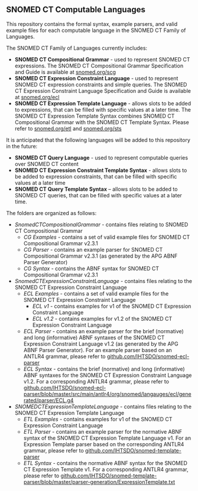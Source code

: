 ## SNOMED CT Computable Languages

This repository contains the formal syntax, example parsers, and valid example files for each computable language in the SNOMED CT Family of Languages.

The SNOMED CT Family of Languages currently includes:
* **SNOMED CT Compositional Grammar** - used to represent SNOMED CT expressions. The SNOMED CT Compositional Grammar Specification and Guide is available at [snomed.org/scg](http://snomed.org/scg)
* **SNOMED CT Expression Constraint Language** - used to represent SNOMED CT expression constraints and simple queries. The SNOMED CT Expression Constraint Language Specification and Guide is available at [snomed.org/ecl](http://snomed.org/ecl)
* **SNOMED CT Expression Template Language** - allows slots to be added to expressions, that can be filled with specific values at a later time. The SNOMED CT Expression Template Syntax combines SNOMED CT Compositional Grammar with the SNOMED CT Template Syntax. Please refer to [snomed.org/etl](http://snomed.org/etl) and [snomed.org/sts](http://snomed.org/sts)

It is anticipated that the following languages will be added to this repository in the future:

* **SNOMED CT Query Language** - used to represent computable queries over SNOMED CT content
* **SNOMED CT Expression Constraint Template Syntax** - allows slots to be added to expression constraints, that can be filled with specific values at a later time
* **SNOMED CT Query Template Syntax** – allows slots to be added to SNOMED CT queries, that can be filled with specific values at a later time.

The folders are organized as follows:
* *SnomedCTCompositionalGrammar* - contains files relating to SNOMED CT Compositional Grammar
  * *CG Examples* - contains a set of valid example files for SNOMED CT Compositional Grammar v2.3.1
  * *CG Parser* - contains an example parser for SNOMED CT Compositional Grammar v2.3.1 (as generated by the APG ABNF Parser Generator)
  * *CG Syntax* - contains the ABNF syntax for SNOMED CT Compositional Grammar v2.3.1
* *SnomedCTExpressionConstraintLanguage* - contains files relating to the SNOMED CT Expression Constraint Language
  * *ECL Examples* - contains a set of valid example files for the SNOMED CT Expression Constraint Language
  	* *ECL v1* - contains examples for v1 of the SNOMED CT Expression Constraint Language
  	* *ECL v1.2* - contains examples for v1.2 of the SNOMED CT Expression Constraint Language
  * *ECL Parser* - contains an example parser for the brief (normative) and long (informative) ABNF syntaxes of the SNOMED CT Expression Constraint Language v1.2 (as generated by the APG ABNF Parser Generator). For an example parser based on an ANTLR4 grammar, please refer to [github.com/IHTSDO/snomed-ecl-parser](https://github.com/IHTSDO/snomed-ecl-parser)
  * *ECL Syntax* - contains the brief (normative) and long (informative) ABNF syntaxes for the SNOMED CT Expression Constraint Language v1.2. For a corresponding ANTLR4 grammar, please refer to [github.com/IHTSDO/snomed-ecl-parser/blob/master/src/main/antlr4/org/snomed/langauges/ecl/generated/parser/ECL.g4](https://github.com/IHTSDO/snomed-ecl-parser/blob/master/src/main/antlr4/org/snomed/langauges/ecl/generated/parser/ECL.g4)
* *SNOMEDCTExpressionTemplateLanguage* - contains files relating to the SNOMED CT Expression Template Language
  * *ETL Examples* - contains examples for v1 of the SNOMED CT Expression Constraint Language
  * *ETL Parser* - contains an example parser for the normative ABNF syntax of the SNOMED CT Expression Template Language v1. For an Expression Template parser based on the corresponding ANTLR4 grammar, please refer to [github.com/IHTSDO/snomed-template-parser](https://github.com/IHTSDO/snomed-template-parser)
  * *ETL Syntax* - contains the normative ABNF syntax for the SNOMED CT Expression Template v1. For a corresponding ANTLR4 grammar, please refer to [github.com/IHTSDO/snomed-template-parser/blob/master/parser-generation/ExpressionTemplate.txt](https://github.com/IHTSDO/snomed-template-parser/blob/master/parser-generation/ExpressionTemplate.txt)
